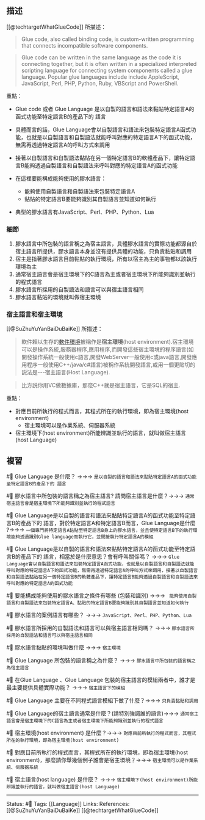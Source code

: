 ## 描述
[[@techtargetWhatGlueCode]] 所描述：

> Glue code, also called binding code, is custom-written programming that connects incompatible software components.

> Glue code can be written in the same language as the code it is connecting together, but it is often written in a specialized interpreted scripting language for connecting system components called a glue language. Popular glue languages include include AppleScript, JavaScript, Perl, PHP, Python, Ruby, VBScript and PowerShell.

重點：
- Glue code 或者 Glue Language 是以自製的語言和語法來黏貼特定語言A的函式功能至特定語言B的產品下的 語言
- 具體而言的話，Glue Language會以自製語言和語法來包裝特定語言A函式功能，也就是以自製語言和自製語法就能呼叫對應的特定語言A下的函式功能，無需再透過特定語言A的呼叫方式來調用
- 接著以自製語言和自製語法黏貼在另一個特定語言B的軟體產品下，讓特定語言B能夠透過自製語言和自製語法來呼叫對應的特定語言A的函式功能

- 在這裡要能構成能夠使用的膠水語言：
	- 能夠使用自製語言和自製語法來包裝特定語言A
	- 黏貼的特定語言B要能夠識別其自製語言並知道如何執行
- 典型的膠水語言有JavaScript、Perl、PHP、Python、Lua

### 細節
1. 膠水語言中所包裝的語言稱之為宿主語言，具體膠水語言的實際功能都源自於宿主語言所提供，膠水語言本身並沒有提供具體的功能，只負責黏貼和調用
2. 宿主是指著膠水語言目前黏貼的執行環境，所有以宿主為主的事物都以該執行環境為主
3. 通常宿主語言會是宿主環境下的C語言為主或者宿主環境下所能夠識別並執行的程式語言
4. 膠水語言所採用的自製語法和語言可以與宿主語言相同
5. 膠水語言黏貼的環境就叫做宿主環境

### 宿主語言和宿主環境
[[@SuZhuYuYanBaiDuBaiKe]]  所描述：
> 軟件賴以生存的[軟件環境](https://baike.baidu.hk/item/%E8%BB%9F%E4%BB%B6%E7%92%B0%E5%A2%83)被稱作是**宿主環境**(host environment).宿主環境可以是操作系統,服務器程序,應用程序,而開發這些宿主環境的程序語言(如開發操作系統一般使用c語言,開發WebServer一般使用c或java語言,開發應用程序一般使用C++/java/c#語言)被稱作系統開發語言,或用一個更貼切的説法是---宿主語言(Host Language).

> 比方説你用VC做數據庫，那麼C++就是宿主語言，它是SQL的宿主.

重點：
- 對應目前所執行的程式而言，其程式所在的執行環境，即為宿主環境(host environment)
	- 宿主環境可以是作業系統、伺服器系統
- 宿主環境下(host environment)所能辨識並執行的語言，就叫做宿主語言(host Language)

## 複習
#🧠 Glue Language 是什麼？ ->->-> `是以自製的語言和語法來黏貼特定語言A的函式功能至特定語言B的產品下的 語言`
<!--SR:!2022-07-15,3,250-->

#🧠 膠水語言中所包裝的語言稱之為宿主語言? 請問宿主語言是什麼？->->-> `通常宿主語言會是宿主環境下所能夠識別並執行的程式語言`
<!--SR:!2022-07-15,3,250-->

#🧠 Glue Language是以自製的語言和語法來黏貼特定語言A的函式功能至特定語言B的產品下的 語言，對於特定語言A和特定語言B而言，Glue Language是什麼 ?->->-> `一個專門將特定語言A黏貼至特定語言B身上的膠水語言，並且使特定語言B下的執行環境能夠透過識別Glue language而執行它，並間接執行特定語言A的模組`
<!--SR:!2022-07-16,3,250-->

#🧠 Glue Language是以自製的語言和語法來黏貼特定語言A的函式功能至特定語言B的產品下的 語言，相當於是什麼意思？會有呼叫關係嗎？ ->->-> `Glue Language會以自製語言和語法來包裝特定語言A函式功能，也就是以自製語言和自製語法就能呼叫對應的特定語言A下的函式功能，無需再透過特定語言A的呼叫方式來調用，接著以自製語言和自製語法黏貼在另一個特定語言B的軟體產品下，讓特定語言B能夠透過自製語言和自製語法來呼叫對應的特定語言A的函式功能`
<!--SR:!2022-07-15,3,250-->

#🧠 要能構成能夠使用的膠水語言之條件有哪些 (包裝和識別) ->->-> ` 能夠使用自製語言和自製語法來包裝特定語言A、黏貼的特定語言B要能夠識別其自製語言並知道如何執行`
<!--SR:!2022-07-15,3,250-->

#🧠 膠水語言的案例語言有哪些？ ->->-> `JavaScript、Perl、PHP、Python、Lua`
<!--SR:!2022-07-15,3,250-->

#🧠 膠水語言所採用的自製語法和語言可以與宿主語言相同嗎？ ->->-> `膠水語言所採用的自製語法和語言可以與宿主語言相同`
<!--SR:!2022-07-15,3,250-->

#🧠 膠水語言黏貼的環境叫做什麼 ->->-> `宿主環境`
<!--SR:!2022-07-15,3,250-->

#🧠 Glue Language 所包裝的語言稱之為什麼？ ->->-> `膠水語言中所包裝的語言稱之為宿主語言`
<!--SR:!2022-07-16,3,250-->

#🧠 在Glue Language 、Glue Language 包裝的宿主語言的模組兩者中，誰才是最主要提供具體實際功能？ ->->-> `宿主語言下的模組`
<!--SR:!2022-07-16,3,250-->

#🧠 Glue Language 主要在不同程式語言模組下做了什麼？->->-> `只負責黏貼和調用`
<!--SR:!2022-07-15,3,250-->


#🧠 Glue Language的宿主語言通常是什麼？(請特別強調誰的語言)->->-> `通常宿主語言會是宿主環境下的C語言為主或者宿主環境下所能夠識別並執行的程式語言`
<!--SR:!2022-07-15,3,250-->


#🧠 宿主環境(host environment) 是什麼？->->-> `對應目前所執行的程式而言，其程式所在的執行環境，即為宿主環境(host environment)`
<!--SR:!2022-07-15,3,250-->

#🧠 對應目前所執行的程式而言，其程式所在的執行環境，即為宿主環境(host environment)，那麼請你舉幾個例子誰會是宿主環境？->->-> `宿主環境可以是作業系統、伺服器系統`
<!--SR:!2022-07-15,3,250-->

#🧠 宿主語言(host language) 是什麼？ ->->-> `宿主環境下(host environment)所能辨識並執行的語言，就叫做宿主語言(host Language)`
<!--SR:!2022-07-15,3,250-->


---
Status: #🌱 
Tags:
[[Language]]
Links:
References:
[[@SuZhuYuYanBaiDuBaiKe]]
[[@techtargetWhatGlueCode]]